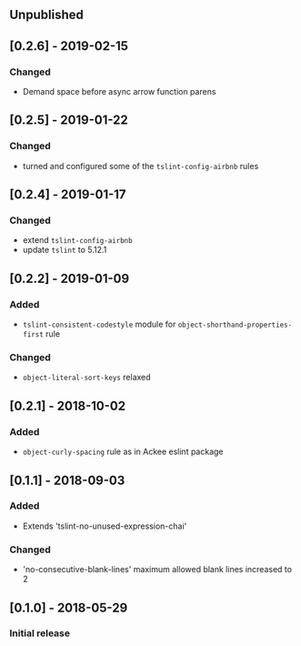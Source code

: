 ## Unpublished

## [0.2.6] - 2019-02-15

### Changed
- Demand space before async arrow function parens 

## [0.2.5] - 2019-01-22

### Changed
- turned and configured some of the `tslint-config-airbnb` rules

## [0.2.4] - 2019-01-17

### Changed
- extend `tslint-config-airbnb`
- update `tslint` to 5.12.1

## [0.2.2] - 2019-01-09

### Added
- `tslint-consistent-codestyle` module for `object-shorthand-properties-first` rule

### Changed
- `object-literal-sort-keys` relaxed

## [0.2.1] - 2018-10-02

### Added
- `object-curly-spacing` rule as in Ackee eslint package

## [0.1.1] - 2018-09-03

### Added
- Extends 'tslint-no-unused-expression-chai'

### Changed
- 'no-consecutive-blank-lines' maximum allowed blank lines increased to 2

## [0.1.0] - 2018-05-29

### Initial release
